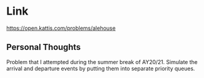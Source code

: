 # Link

https://open.kattis.com/problems/alehouse

## Personal Thoughts

Problem that I attempted during the summer break of AY20/21. Simulate the arrival and departure events by putting them into separate priority queues.

